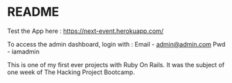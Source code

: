 # README
Test the App here : https://next-event.herokuapp.com/

To access the admin dashboard, login with :
Email - admin@admin.com
Pwd - iamadmin


This is one of my first ever projects with Ruby On Rails. It was the subject of one week of The Hacking Project Bootcamp. 
